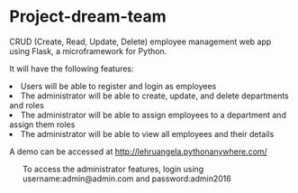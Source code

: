 # Project-dream-team
CRUD (Create, Read, Update, Delete) employee management web app using Flask, a microframework for Python.<p>
It will have the following features:
<li>Users will be able to register and login as employees
<li>The administrator will be able to create, update, and delete departments and roles
<li>The administrator will be able to assign employees to a department and assign them roles
<li>The administrator will be able to view all employees and their details
    
    
A demo can be accessed at http://lehruangela.pythonanywhere.com/
<ul>To access the administrator features, login using username:admin@admin.com and password:admin2016
    


